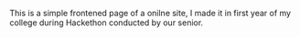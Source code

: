 This is a simple frontened page of a onilne site, I made it in first year of my college during Hackethon conducted by our senior.
